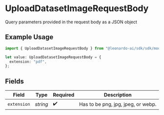 # UploadDatasetImageRequestBody

Query parameters provided in the request body as a JSON object

## Example Usage

```typescript
import { UploadDatasetImageRequestBody } from "@leonardo-ai/sdk/sdk/models/operations";

let value: UploadDatasetImageRequestBody = {
  extension: "pdf",
};
```

## Fields

| Field                              | Type                               | Required                           | Description                        |
| ---------------------------------- | ---------------------------------- | ---------------------------------- | ---------------------------------- |
| `extension`                        | *string*                           | :heavy_check_mark:                 | Has to be png, jpg, jpeg, or webp. |